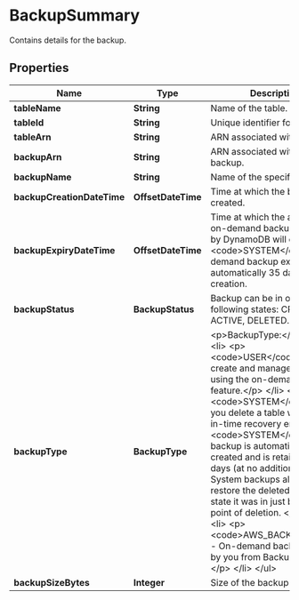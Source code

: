 

# BackupSummary

Contains details for the backup.

## Properties

| Name | Type | Description | Notes |
|------------ | ------------- | ------------- | -------------|
|**tableName** | **String** | Name of the table. |  [optional] |
|**tableId** | **String** | Unique identifier for the table. |  [optional] |
|**tableArn** | **String** | ARN associated with the table. |  [optional] |
|**backupArn** | **String** | ARN associated with the backup. |  [optional] |
|**backupName** | **String** | Name of the specified backup. |  [optional] |
|**backupCreationDateTime** | **OffsetDateTime** | Time at which the backup was created. |  [optional] |
|**backupExpiryDateTime** | **OffsetDateTime** | Time at which the automatic on-demand backup created by DynamoDB will expire. This &lt;code&gt;SYSTEM&lt;/code&gt; on-demand backup expires automatically 35 days after its creation. |  [optional] |
|**backupStatus** | **BackupStatus** | Backup can be in one of the following states: CREATING, ACTIVE, DELETED. |  [optional] |
|**backupType** | **BackupType** | &lt;p&gt;BackupType:&lt;/p&gt; &lt;ul&gt; &lt;li&gt; &lt;p&gt; &lt;code&gt;USER&lt;/code&gt; - You create and manage these using the on-demand backup feature.&lt;/p&gt; &lt;/li&gt; &lt;li&gt; &lt;p&gt; &lt;code&gt;SYSTEM&lt;/code&gt; - If you delete a table with point-in-time recovery enabled, a &lt;code&gt;SYSTEM&lt;/code&gt; backup is automatically created and is retained for 35 days (at no additional cost). System backups allow you to restore the deleted table to the state it was in just before the point of deletion. &lt;/p&gt; &lt;/li&gt; &lt;li&gt; &lt;p&gt; &lt;code&gt;AWS_BACKUP&lt;/code&gt; - On-demand backup created by you from Backup service.&lt;/p&gt; &lt;/li&gt; &lt;/ul&gt; |  [optional] |
|**backupSizeBytes** | **Integer** | Size of the backup in bytes. |  [optional] |



